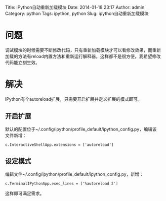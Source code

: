 Title: IPython自动重新加载模块
Date: 2014-01-18 23:17
Author: admin
Category: python
Tags: ipython, python
Slug: ipython自动重新加载模块

问题
====

调试模块的时候需要不断修改代码，只有重新加载模块才可以看修改效果，而重新加载的方法有reload内置方法和重新运行解释器，这样都不是很方便，我希望修改代码能立刻生效。

解决
====

IPython有个autoreload扩展，只需要开启扩展并定义扩展的模式即可。

开启扩展
--------

默认的配置位于\~/.config/ipython/profile\_default/ipython\_config.py，编辑该文件新增：

    c.InteractiveShellApp.extensions = ['autoreload']

设定模式
--------

编辑文件\~/.config/ipython/profile\_default/ipython\_config.py，新增：

    c.TerminalIPythonApp.exec_lines = ['%autoreload 2']

这样即可满足需求。
